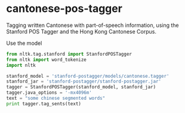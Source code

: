 # cantonese-pos-tagger
Tagging written Cantonese with part-of-speech information, using the Stanford POS Tagger and the Hong Kong Cantonese Corpus.

Use the model

```python
from nltk.tag.stanford import StanfordPOSTagger
from nltk import word_tokenize
import nltk

stanford_model = 'stanford-postagger/models/cantonese.tagger'
stanford_jar = 'stanford-postagger/stanford-postagger.jar'
tagger = StanfordPOSTagger(stanford_model, stanford_jar)
tagger.java_options = '-mx4096m'
text = "some chinese segmented words"
print tagger.tag_sents(text)
```
